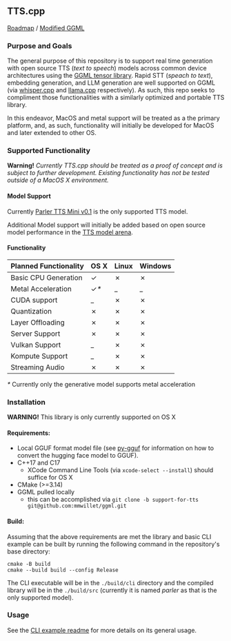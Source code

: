 ## TTS.cpp

[Roadmap](https://github.com/users/mmwillet/projects/1) / [Modified GGML](https://github.com/mmwillet/ggml/tree/support-for-tts)

### Purpose and Goals

The general purpose of this repository is to support real time generation with open source TTS (_text to speech_) models across common device architectures using the [GGML tensor library](https://github.com/ggerganov/ggml). Rapid STT (_speach to text_), embedding generation, and LLM generation are well supported on GGML (via [whisper.cpp](https://github.com/ggerganov/whisper.cpp) and [llama.cpp](https://github.com/ggerganov/llama.cpp) respectively). As such, this repo seeks to compliment those functionalities with a similarly optimized and portable TTS library.

In this endeavor, MacOS and metal support will be treated as a the primary platform, and, as such, functionality will initially be developed for MacOS and later extended to other OS.   

### Supported Functionality

**Warning!** *Currently TTS.cpp should be treated as a _proof of concept_ and is subject to further development. Existing functionality has not be tested outside of a MacOS X environment.*

#### Model Support

Currently [Parler TTS Mini v0.1](https://huggingface.co/ylacombe/parler_tts_mini_v0.1) is the only supported TTS model.

Additional Model support will initially be added based on open source model performance in the [TTS model arena](https://huggingface.co/spaces/TTS-AGI/TTS-Arena).

#### Functionality

| Planned Functionality | OS X       | Linux | Windows |
|----------------------|------------|---|---|
| Basic CPU Generation | &check;    |&cross;|&cross;|
| Metal Acceleration   | &check;_*_ | _ | _ |
| CUDA support         | _          |&cross;|&cross;|
| Quantization         | &cross;    |&cross;|&cross;|
| Layer Offloading     | &cross;    |&cross;|&cross;|
| Server Support       | &cross;    |&cross;|&cross;|
| Vulkan Support       | _          |&cross;|&cross;|
| Kompute Support      | _          |&cross;|&cross;|
| Streaming Audio      | &cross;    |&cross;|&cross;|

 _*_ Currently only the generative model supports metal acceleration
### Installation

**WARNING!** This library is only currently supported on OS X

#### Requirements:

* Local GGUF format model file (see [py-gguf](./py-gguf/README.md) for information on how to convert the hugging face model to GGUF).
* C++17 and C17
  * XCode Command Line Tools (via `xcode-select --install`) should suffice for OS X
* CMake (>=3.14) 
* GGML pulled locally
  * this can be accomplished via `git clone -b support-for-tts git@github.com:mmwillet/ggml.git`
  
#### Build:

Assuming that the above requirements are met the library and basic CLI example can be built by running the following command in the repository's base directory:
```commandline
cmake -B build                                           
cmake --build build --config Release
```

The CLI executable will be in the `./build/cli` directory and the compiled library will be in the `./build/src` (currently it is named _parler_ as that is the only supported model).

### Usage

See the [CLI example readme](./examples/cli/README.md) for more details on its general usage.

